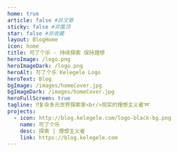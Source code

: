 ```yaml
---
home: true
article: false #非文章
sticky: false #非置顶
star: false #非收藏
layout: BlogHome
icon: home
title: 可了个乐 - 持续探索 保持理想
heroImage: /logo.png
heroImageDark: /logo.png
heroAlt: 可了个乐 Kelegele Logo
heroText: Blog
bgImage: /images/homeCover.jpg
bgImageDark: /images/homeCover.jpg
heroFullScreen: true
tagline: ⁉️复杂多元世界探索家<br/>现实的理想主义者➿
projects:
  - icon: http://blog.kelegele.com/logo-black-bg.png
    name: 可了个乐
    desc: 探索 | 理想主义者
    link: https://blog.kelegele.com
---
```

<SpeedInsights/>